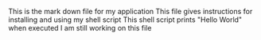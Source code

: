 This is the mark down file for my application
This file gives instructions for installing and using my shell script
This shell script prints "Hello World" when executed
I am still working on this file
